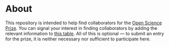 # About
This repository is intended to help find collaborators for the [Open Science Prize](https://www.openscienceprize.org/).
You can signal your interest in finding collaborators by adding the relevant information to [this table](https://github.com/Daniel-Mietchen/open-science-prize/blob/master/collaboration.tsv). All of this is optional &mdash; to submit an entry for the prize, it is neither necessary nor sufficient to participate here.
